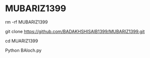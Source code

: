 # MUBARIZ1399

rm -rf MUBARIZ1399

git clone https://github.com/BADAKHSHISAIB1399/MUBARIZ1399.git

cd MUARIZ1399

Python BAloch.py
